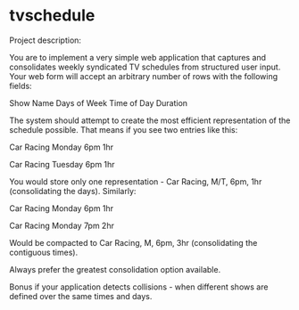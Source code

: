 tvschedule
==========
Project description:

You are to implement a very simple web application that captures and consolidates weekly syndicated TV schedules from structured user input.
Your web form will accept an arbitrary number of rows with the following fields:

Show Name
Days of Week
Time of Day
Duration

The system should attempt to create the most efficient representation of the schedule possible.  That means if you see two entries like this:

Car Racing
Monday
6pm
1hr

Car Racing
Tuesday
6pm
1hr

You would store only one representation - Car Racing, M/T, 6pm, 1hr (consolidating the days).  Similarly:

Car Racing
Monday
6pm
1hr

Car Racing
Monday
7pm
2hr

Would be compacted to Car Racing, M, 6pm, 3hr (consolidating the contiguous times).  

Always prefer the greatest consolidation option available.

Bonus if your application detects collisions - when different shows are defined over the same times and days.